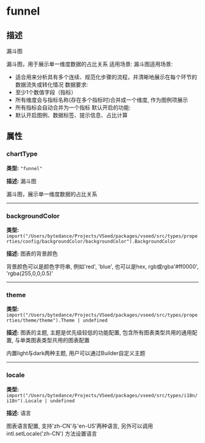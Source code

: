 # funnel
## 描述
漏斗图

漏斗图，用于展示单一维度数据的占比关系
适用场景:
漏斗图适用场景:
- 适合用来分析具有多个连续、规范化步骤的流程，并清晰地展示在每个环节的数据流失或转化情况
数据要求:
- 至少1个数值字段（指标）
- 所有维度会与指标名称(存在多个指标时)合并成一个维度, 作为图例项展示
- 所有指标会自动合并为一个指标
默认开启的功能:
- 默认开启图例、数据标签、提示信息、占比计算


## 属性

### chartType

**类型:** `"funnel"`

**描述:**
漏斗图

漏斗图，展示单一维度数据的占比关系

---

### backgroundColor

**类型:** `import("/Users/bytedance/Projects/VSeed/packages/vseed/src/types/properties/config/backgroundColor/backgroundColor").BackgroundColor`

**描述:**
图表的背景颜色

背景颜色可以是颜色字符串, 例如'red', 'blue', 也可以是hex, rgb或rgba'#ff0000', 'rgba(255,0,0,0.5)'

---

### theme

**类型:** `import("/Users/bytedance/Projects/VSeed/packages/vseed/src/types/properties/theme/theme").Theme | undefined`

**描述:**
图表的主题, 主题是优先级较低的功能配置, 包含所有图表类型共用的通用配置, 与单类图表类型共用的图表配置

内置light与dark两种主题, 用户可以通过Builder自定义主题

---

### locale

**类型:** `import("/Users/bytedance/Projects/VSeed/packages/vseed/src/types/i18n/i18n").Locale | undefined`

**描述:**
语言

图表语言配置, 支持'zh-CN'与'en-US'两种语言, 另外可以调用 intl.setLocale('zh-CN') 方法设置语言